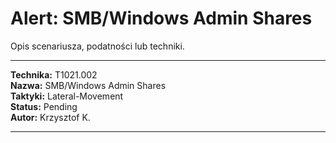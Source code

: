 # Alert: SMB/Windows Admin Shares

Opis scenariusza, podatności lub techniki.

---

**Technika:** T1021.002  
**Nazwa:** SMB/Windows Admin Shares  
**Taktyki:** Lateral-Movement  
**Status:** Pending  
**Autor:** Krzysztof K.  

---

<!--
Tactics: Lateral-Movement
Technique ID: T1021.002
Technique Name: SMB/Windows Admin Shares
Status: Pending
--> 
